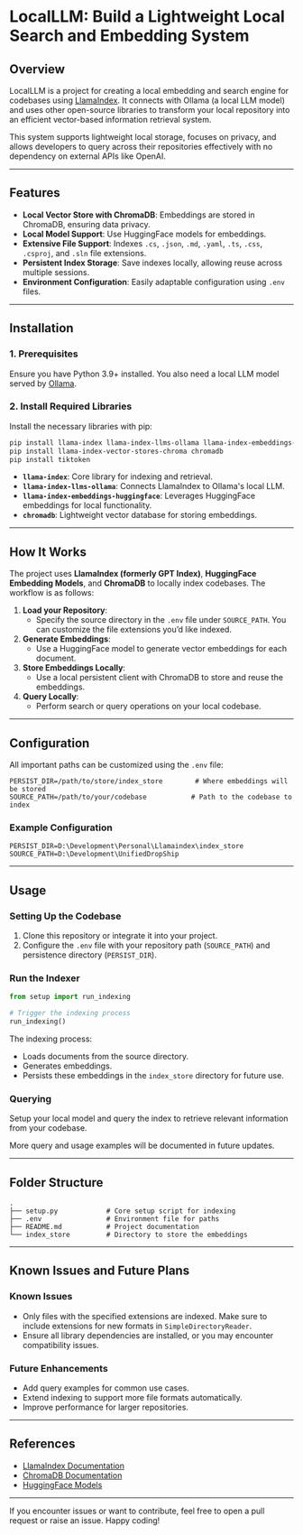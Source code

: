 # LocalLLM: Build a Lightweight Local Search and Embedding System

## Overview

LocalLLM is a project for creating a local embedding and search engine for codebases using [LlamaIndex](https://github.com/jerryjliu/llama_index). It connects with Ollama (a local LLM model) and uses other open-source libraries to transform your local repository into an efficient vector-based information retrieval system.

This system supports lightweight local storage, focuses on privacy, and allows developers to query across their repositories effectively with no dependency on external APIs like OpenAI.

---

## Features

- **Local Vector Store with ChromaDB**: Embeddings are stored in ChromaDB, ensuring data privacy.
- **Local Model Support**: Use HuggingFace models for embeddings.
- **Extensive File Support**: Indexes `.cs`, `.json`, `.md`, `.yaml`, `.ts`, `.css`, `.csproj`, and `.sln` file extensions.
- **Persistent Index Storage**: Save indexes locally, allowing reuse across multiple sessions.
- **Environment Configuration**: Easily adaptable configuration using `.env` files.

---

## Installation

### 1. Prerequisites

Ensure you have Python 3.9+ installed. You also need a local LLM model served by [Ollama](https://ollama.com/).

### 2. Install Required Libraries

Install the necessary libraries with pip:

```bash
pip install llama-index llama-index-llms-ollama llama-index-embeddings-huggingface
pip install llama-index-vector-stores-chroma chromadb
pip install tiktoken
```

- **`llama-index`**: Core library for indexing and retrieval.
- **`llama-index-llms-ollama`**: Connects LlamaIndex to Ollama's local LLM.
- **`llama-index-embeddings-huggingface`**: Leverages HuggingFace embeddings for local functionality.
- **`chromadb`**: Lightweight vector database for storing embeddings.

---

## How It Works

The project uses **LlamaIndex (formerly GPT Index)**, **HuggingFace Embedding Models**, and **ChromaDB** to locally index codebases. The workflow is as follows:

1. **Load your Repository**: 
   - Specify the source directory in the `.env` file under `SOURCE_PATH`. You can customize the file extensions you’d like indexed.
2. **Generate Embeddings**: 
   - Use a HuggingFace model to generate vector embeddings for each document.
3. **Store Embeddings Locally**: 
   - Use a local persistent client with ChromaDB to store and reuse the embeddings.
4. **Query Locally**: 
   - Perform search or query operations on your local codebase.

---

## Configuration

All important paths can be customized using the `.env` file:

```dotenv
PERSIST_DIR=/path/to/store/index_store        # Where embeddings will be stored
SOURCE_PATH=/path/to/your/codebase           # Path to the codebase to index
```

### Example Configuration

```dotenv
PERSIST_DIR=D:\Development\Personal\Llamaindex\index_store
SOURCE_PATH=D:\Development\UnifiedDropShip
```

---

## Usage

### Setting Up the Codebase

1. Clone this repository or integrate it into your project.
2. Configure the `.env` file with your repository path (`SOURCE_PATH`) and persistence directory (`PERSIST_DIR`).

### Run the Indexer

```python
from setup import run_indexing

# Trigger the indexing process
run_indexing()
```

The indexing process:
- Loads documents from the source directory.
- Generates embeddings.
- Persists these embeddings in the `index_store` directory for future use.

### Querying

Setup your local model and query the index to retrieve relevant information from your codebase.

More query and usage examples will be documented in future updates.

---

## Folder Structure

```plaintext
.
├── setup.py            # Core setup script for indexing
├── .env                # Environment file for paths
├── README.md           # Project documentation
└── index_store         # Directory to store the embeddings
```

---

## Known Issues and Future Plans

### Known Issues

- Only files with the specified extensions are indexed. Make sure to include extensions for new formats in `SimpleDirectoryReader`.
- Ensure all library dependencies are installed, or you may encounter compatibility issues.

### Future Enhancements

- Add query examples for common use cases.
- Extend indexing to support more file formats automatically.
- Improve performance for larger repositories.

---

## References

- [LlamaIndex Documentation](https://gpt-index.readthedocs.io/)
- [ChromaDB Documentation](https://chromadb.readthedocs.io/)
- [HuggingFace Models](https://huggingface.co/)

---

If you encounter issues or want to contribute, feel free to open a pull request or raise an issue. Happy coding!